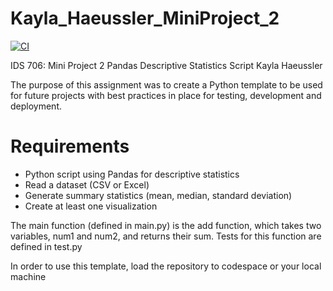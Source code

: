 # Kayla_Haeussler_MiniProject_2

[![CI](https://github.com/nogibjj/Kayla_Haeussler_MiniProject_1/actions/workflows/hello.yml/badge.svg)](https://github.com/nogibjj/Kayla_Haeussler_MiniProject_1/actions/workflows/hello.yml)


IDS 706: Mini Project 2
Pandas Descriptive Statistics Script
Kayla Haeussler

The purpose of this assignment was to create a  Python template to be used for future projects with best practices in place for testing, development and deployment.


# Requirements
- Python script using Pandas for descriptive statistics
- Read a dataset (CSV or Excel)
- Generate summary statistics (mean, median, standard deviation)
- Create at least one visualization

The main function (defined in main.py) is the add function, which takes two variables, num1 and num2, and returns their sum. Tests for this function are defined in test.py

In order to use this template, load the repository to codespace or your local machine
